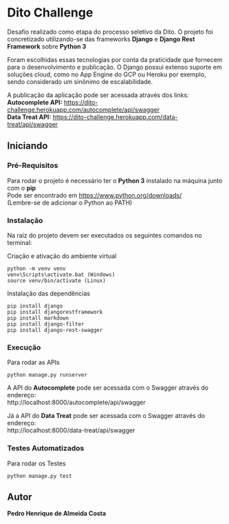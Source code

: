 # Dito Challenge

Desafio realizado como etapa do processo seletivo da Dito. O projeto foi concretizado utilizando-se das frameworks
**Django** e **Django Rest Framework** sobre **Python 3**  
  
Foram escolhidas essas tecnologias por conta da praticidade que fornecem para o desenvolvimento e publicação. O
Django possui extenso suporte em soluções cloud, como no App Engine do GCP ou Heroku por exemplo, sendo considerado um
sinônimo de escalabilidade.  

A publicação da aplicação pode ser acessada através dos links:  
**Autocomplete API:** https://dito-challenge.herokuapp.com/autocomplete/api/swagger  
**Data Treat API:** https://dito-challenge.herokuapp.com/data-treat/api/swagger

## Iniciando
### Pré-Requisitos

Para rodar o projeto é necessário ter o **Python 3** instalado na máquina junto com o **pip**  
Pode ser encontrado em https://www.python.org/downloads/  
(Lembre-se de adicionar o Python ao PATH)

### Instalação

Na raiz do projeto devem ser executados os seguintes comandos no terminal:


Criação e ativação do ambiente virtual 

```
python -m venv venv
venv\Scripts\activate.bat (Windows)
source venv/bin/activate (Linux)
```

Instalação das dependências

```
pip install django
pip install djangorestframework
pip install markdown
pip install django-filter
pip install django-rest-swagger
```

### Execução

Para rodar as APIs

```
python manage.py runserver
```
A API do **Autocomplete** pode ser acessada com o Swagger através do endereço:  
http://localhost:8000/autocomplete/api/swagger  

Já a API do **Data Treat** pode ser acessada com o Swagger através do endereço:  
http://localhost:8000/data-treat/api/swagger

### Testes Automatizados

Para rodar os Testes

```
python manage.py test
```

## Autor

**Pedro Henrique de Almeida Costa**
